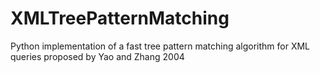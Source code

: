 # XMLTreePatternMatching
Python implementation of a fast tree pattern matching algorithm for XML queries proposed by Yao and Zhang 2004
